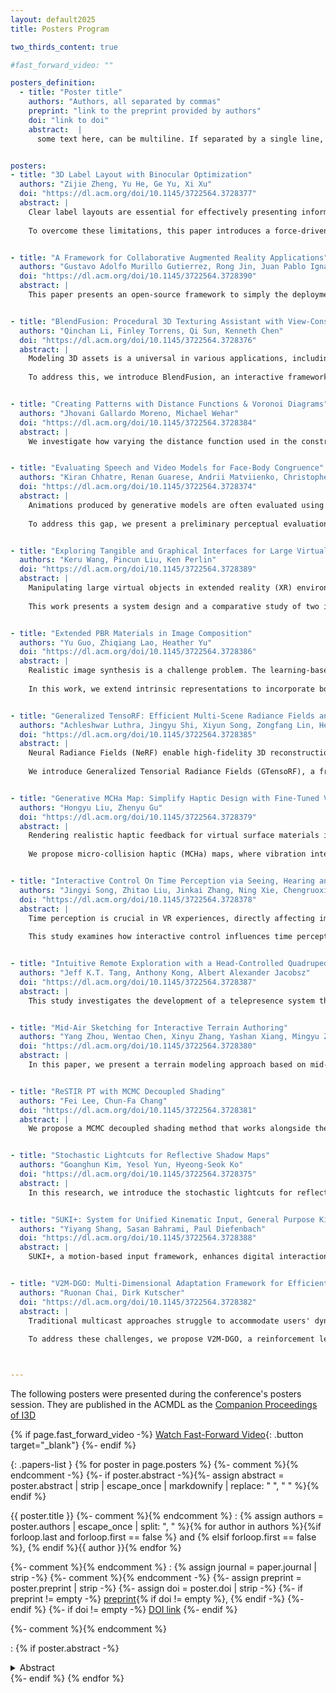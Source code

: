 ```yaml
---
layout: default2025
title: Posters Program

two_thirds_content: true

#fast_forward_video: ""

posters_definition:
  - title: "Poster title"
    authors: "Authors, all separated by commas"
    preprint: "link to the preprint provided by authors"
    doi: "link to doi"
    abstract:  |
      some text here, can be multiline. If separated by a single line, it will be converted to <br>, otherwise it will be converted to separate <p> tags


posters:
- title: "3D Label Layout with Binocular Optimization"
  authors: "Zijie Zheng, Yu He, Ge Yu, Xi Xu"
  doi: "https://dl.acm.org/doi/10.1145/3722564.3728377"
  abstract: |
    Clear label layouts are essential for effectively presenting information and annotating complex objects in 3D virtual environments. However, conventional methods often fail to address double vision caused by binocular disparity and rely on discrete updates, leading to inconsistent layout quality when the viewpoint shifts.
    
    To overcome these limitations, this paper introduces a force-driven binocular 3D dynamic label layout approach with continuous updates, ensuring real-time adjustments to enhance visual clarity. A user study demonstrates that our method enables faster label reading than baseline approaches, particularly as label density increases.


- title: "A Framework for Collaborative Augmented Reality Applications"
  authors: "Gustavo Adolfo Murillo Gutierrez, Rong Jin, Juan Pablo Ignacio Ramirez Paredes, Uriel Haile Hernández Belmonte"
  doi: "https://dl.acm.org/doi/10.1145/3722564.3728390"
  abstract: |
    This paper presents an open-source framework to simply the deployment and setup of co-located collaborative Augmented Reality (AR) experiences on mobile devices. It uses a centralized client-server architecture, with a single PC acting as a local server to handle data communication and synchronization across multiple mobile devices. This framework eliminates the reliance on cloud anchor services or third-party platforms that often come with restrictive limitations. The framework's performance was evaluated through a controlled indoor multi-user drawing activity, measuring interaction latency and data applicability under varying data loads.


- title: "BlendFusion: Procedural 3D Texturing Assistant with View-Consistent Generative Models"
  authors: "Qinchan Li, Finley Torrens, Qi Sun, Kenneth Chen"
  doi: "https://dl.acm.org/doi/10.1145/3722564.3728376"
  abstract: |
    Modeling 3D assets is a universal in various applications, including animation and game development. However, a key challenge lies in the labor-intensive task of 3D texturing, where creators must repeatedly update textures to align with modified geometric shapes on the fly. This iterative workflow makes 3D texturing significantly more cumbersome and less efficient than 2D image painting.
    
    To address this, we introduce BlendFusion, an interactive framework that leverages generative diffusion models to streamline 3D texturing. Unlike existing systems that generate textures from scratch, BlendFusion integrates the procedural nature of texturing by incorporating multi-view projection to guide the generation process, enhancing stylistic alignment with the creator's intent. Experimental results demonstrate the robustness and consistency of BlendFusion across both objective and subjective evaluations.


- title: "Creating Patterns with Distance Functions & Voronoi Diagrams"
  authors: "Jhovani Gallardo Moreno, Michael Wehar"
  doi: "https://dl.acm.org/doi/10.1145/3722564.3728384"
  abstract: |
    We investigate how varying the distance function used in the construction of Voronoi Diagrams can create unique tilings and repeated patterns. We consider classical distance functions such as Euclidean and Manhattan as well as novel distance functions leading to variants of classical spaces and traditional patterned designs.


- title: "Evaluating Speech and Video Models for Face-Body Congruence"
  authors: "Kiran Chhatre, Renan Guarese, Andrii Matviienko, Christopher Peters"
  doi: "https://dl.acm.org/doi/10.1145/3722564.3728374"
  abstract: |
    Animations produced by generative models are often evaluated using objective quantitative metrics that do not fully capture perceptual effects in immersive virtual environments.
    
    To address this gap, we present a preliminary perceptual evaluation of generative models for animation generation conducted through a VR-based user study (N=48). Our study investigates how human perception aligns with deep learning–derived metrics, focusing on animation congruency—ensuring that the generated facial expressions and body gestures are both congruent with and synchronous to the driving speech. We evaluated two state-of-the-art generative methods, assessing their ability to produce congruent facial expressions and body gestures. Our findings reveal that such congruency can significantly improve interaction quality. By integrating VR-based perceptual feedback into training pipelines, our work offers a method for creating more engaging virtual characters. 


- title: "Exploring Tangible and Graphical Interfaces for Large Virtual Object Manipulation"
  authors: "Keru Wang, Pincun Liu, Ken Perlin"
  doi: "https://dl.acm.org/doi/10.1145/3722564.3728389"
  abstract: |
    Manipulating large virtual objects in extended reality (XR) environments poses challenges due to scale, occlusion, and interaction precision.
    
    This work presents a system design and a comparative study of two interfaces for large-object manipulation: a tangible user interface (TUI) using 3D-printed Opti-Tracked miniatures, and a 2D graphical user interface (GUI) minimap. We deployed the system at SIGGRAPH ASIA 2024 with a floor-planning scenario and collected feedback from over 100 participants. Results show that TUI enhances spatial awareness and collaboration, while GUIs support more focused layout planning with greater precision. Our findings highlight trade-offs between tangible and graphical interfaces, suggesting hybrid approaches for improved usability in large-scale XR environment arrangement tasks.


- title: "Extended PBR Materials in Image Composition"
  authors: "Yu Guo, Zhiqiang Lao, Heather Yu"
  doi: "https://dl.acm.org/doi/10.1145/3722564.3728386"
  abstract: |
    Realistic image synthesis is a challenge problem. The learning-based approach is easy to use but lacks physical consistency, while traditional Physically Based Rendering (PBR) offers high realism but is computationally expensive. Intrinsic representation offers a well-balanced trade-off, decomposing images into fundamental components (intrinsic channels) such as geometry, materials, and illumination for controllable synthesis. However, existing PBR materials struggle with complex surface models, particularly high-specular and transparent surfaces.
    
    In this work, we extend intrinsic representations to incorporate both reflection and transmission properties, enabling the synthesis of transparent materials such as glass and windows. We propose an explicit intrinsic compositing framework that provides deterministic, interpretable image synthesis.


- title: "Generalized TensoRF: Efficient Multi-Scene Radiance Fields and View-Consistent 3D Editing"
  authors: "Achleshwar Luthra, Jingyu Shi, Xiyun Song, Zongfang Lin, Heather Yu"
  doi: "https://dl.acm.org/doi/10.1145/3722564.3728385"
  abstract: |
    Neural Radiance Fields (NeRF) enable high-fidelity 3D reconstruction but suffer from per-scene optimization and long training times. Tensorial Radiance Fields (TensoRF) improve efficiency but still require per-scene training.
    
    We introduce Generalized Tensorial Radiance Fields (GTensoRF), a framework that learns multiple scenes simultaneously, achieving scalability and efficiency. GTensoRF trains on 100 scenes in 60 minutes on a single GPU, whereas NeRF requires 24+ hours per scene. Additionally, GTensoRF enables view-consistent, semantically meaningful 3D editing through optimized tensor components and density-based resampling. Evaluated on the Photoshapes dataset, GTensoRF significantly improves multi-scene generalization and efficiency over existing methods, including EditNeRF, which requires 48 hours per scene.


- title: "Generative MCHa Map: Simplify Haptic Design with Fine-Tuned Variational Autoencoder"
  authors: "Hongyu Liu, Zhenyu Gu"
  doi: "https://dl.acm.org/doi/10.1145/3722564.3728379"
  abstract: |
    Rendering realistic haptic feedback for virtual surface materials is a key challenge in haptic interaction. In environments like games, creating haptic feedback that matches visual textures requires significant effort and expertise. Visual textures provide height and roughness information, which can be used to generate haptic maps aligned with texture pixels.
    
    We propose micro-collision haptic (MCHa) maps, where vibration intensity and frequency parameters are derived from texture features and stored in MCHa map channels. This allows developers to use haptic maps like visual texture maps and supports real-time, interactive vibrotactile feedback. Additionally, we fine-tuned the Variational Autoencoder (VAE) of Stable Diffusion to generate visual texture and matching MCHa maps simultaneously. A user study (N=18) showed that MCHa maps improved texture details recognition accuracy and were preferred by participants for vibrotactile feedback. Our approach offers an efficient, user-friendly method for designing high-fidelity surface haptic feedback for low-cost mobile devices, improving haptic experiences in virtual environments.


- title: "Interactive Control On Time Perception via Seeing, Hearing and Thinking in 3D VR Games"
  authors: "Jingyi Song, Zhitao Liu, Jinkai Zhang, Ning Xie, Chengruoxi Wang, Yu Wu"
  doi: "https://dl.acm.org/doi/10.1145/3722564.3728378"
  abstract: |
    Time perception is crucial in VR experiences, directly affecting immersion and gameplay design.
    
    This study examines how interactive control influences time perception through vision, hearing, and cognitive load. The results show that high-sensitivity colors, familiar music, low cognitive loads, and the high attention level can accelerate the perceived duration through 3 experiments. These results provide insights for designers to enhance player experience.


- title: "Intuitive Remote Exploration with a Head-Controlled Quadrupedal Robot Avatar in Virtual Reality"
  authors: "Jeff K.T. Tang, Anthony Kong, Albert Alexander Jacobsz"
  doi: "https://dl.acm.org/doi/10.1145/3722564.3728387"
  abstract: |
    This study investigates the development of a telepresence system that based on open-source technologies such as the Robot Operating System (ROS) to allow users to interact with distant environments. The system includes a quadruped robot with a stereoscopic camera for immersive experiences and was created in response to the increased demand for remote operations during the COVID-19 pandemic. Users reported a high level of physical comfort and a generally positive perception of the experience, reflecting an 80% success rate in locating objects during interactions. Improvements to response times and camera quality were suggested by participants. The system’s versatility positions it for applications in fields like deep space exploration, providing a scalable and economical solution. The findings also highlight the system’s potential to improve remote exploration tasks and elder care applications.


- title: "Mid-Air Sketching for Interactive Terrain Authoring"
  authors: "Yang Zhou, Wentao Chen, Xinyu Zhang, Yashan Xiang, Mingyu Zhai, Kun Zhao, Jie Liu, Guihuan Feng, Bin Luo"
  doi: "https://dl.acm.org/doi/10.1145/3722564.3728380"
  abstract: |
    In this paper, we present a terrain modeling approach based on mid-air sketching. Users can outline the key spatial features of the terrain with the assistance of sparse 3D strokes. This approach can generate digital elevation models based on 3D sketches, giving non- artists the freedom to create personalized terrains. Experiments demonstrate that the proposed approach has significant advantages in creative freedom and artistic control in some scenarios. Finally, we hope that the approach in this paper can provide a new idea for the automatic generation of 3D content.


- title: "ReSTIR PT with MCMC Decoupled Shading"
  authors: "Fei Lee, Chun-Fa Chang"
  doi: "https://dl.acm.org/doi/10.1145/3722564.3728381"
  abstract: |
    We propose a MCMC decoupled shading method that works alongside the original ReSTIR PT process to produce better-converged images without requiring additional rays. By exploiting the structural similarity between ReSTIR PT and MCMC methods, we treat each candidate path generated within ReSTIR PT as if it were spawned using a Markov chain, interpreting spatiotemporal reuses as mutations. This approach allows energy transfer and deposition between pixels, effectively extracting more information from each candidate path within the ReSTIR PT procedure. As a result, our method enhances stratification, reduces correlation, and achieves a more converged output compared to the original ReSTIR PT.


- title: "Stochastic Lightcuts for Reflective Shadow Maps"
  authors: "Goanghun Kim, Yesol Yun, Hyeong-Seok Ko"
  doi: "https://dl.acm.org/doi/10.1145/3722564.3728375"
  abstract: |
    In this research, we introduce the stochastic lightcuts for reflective shadow maps (RSMSLC), which is designed for real-time one-bounce diffuse indirect illumination. Our method organizes virtual point lights of the reflective shadow map (RSM) into a perfect binary tree, like Lin and Yuksel’s work. But it minimizes cumbersome virtual lights clustering process with a pyramid-like manner, still maintaining substantial spatial coherence. This compact data structure significantly enhances the efficiency of storing and sampling.


- title: "SUKI+: System for Unified Kinematic Input, General Purpose Kinematic Input Convertor"
  authors: "Yiyang Shang, Sasan Bahrami, Paul Diefenbach"
  doi: "https://dl.acm.org/doi/10.1145/3722564.3728388"
  abstract: |
    SUKI+, a motion-based input framework, enhances digital interactions for users with diverse physical abilities. Originally developed for rehabilitation, it enables real-time movement control remapping without modifying game code. SUKI+ integrates Dynamic Difficulty Adjustment (DDA) using kinematic and biometric data to dynamically adjust difficulty based on user performance and engagement. A pilot study with 11 stroke patients showed improved engagement, suggesting its potential for scalable, adaptive solutions in rehabilitation, accessibility-focused gaming, and interactive training.


- title: "V2M-DGO: Multi-Dimensional Adaptation Framework for Efficient Volumetric Video Multicasting"
  authors: "Ruonan Chai, Dirk Kutscher"
  doi: "https://dl.acm.org/doi/10.1145/3722564.3728382"
  abstract: |
    Traditional multicast approaches struggle to accommodate users' dynamic fields of view (FoV), heterogeneous devices, and fluctuating network conditions, leading to inefficient bandwidth utilization and degraded Quality of Experience (QoE).
    
    To address these challenges, we propose V2M-DGO, a reinforcement learning-based framework that optimizes user grouping and layered content delivery. V2M-DGO leverages multi-dimensional dynamic grouping to enhance multicast efficiency while minimizing computational overhead. It integrates V-PCC 3D video coding for layered content generation and employs Proximal Policy Optimization (PPO) to learn adaptive grouping and resource allocation strategies in an offline setting. For synchronized and resilient transmission, V2M-DGO utilizes Common Media Application Format (CMAF), Manifest alignment, and a fast rollback mechanism to mitigate network fluctuations. Additionally, knowledge distillation enables a lightweight model that preserves performance while reducing computational costs. With its scalable design, V2M-DGO significantly improves QoE and bandwidth efficiency, making it a promising solution for future volumetric video streaming.



---
```


The following posters were presented during the conference's posters session. They are published in the ACMDL as the [Companion Proceedings of I3D](https://dl.acm.org/doi/proceedings/10.1145/3722564)

{% if page.fast_forward_video -%}
[Watch Fast-Forward Video]({{page.fast_forward_video}}){: .button target="_blank"}
{%- endif %}


{: .papers-list }
{% for poster in page.posters %}
{%- comment %}<!-- This next tag is absolutely horrendous but it is the only thing that seems to work to handle newlines in a nice way. Basically, we convert markdown to html, and then we ensure after any newline there are two spaces, so that the dd will not be broken -->{% endcomment -%}
{%- if poster.abstract -%}{%- assign abstract = poster.abstract | strip | escape_once | markdownify | replace: "
", "
  " %}{% endif %}

{{ poster.title }}
{%- comment %}<!-- Authors of the poster, separated by comma, with an "and" between the last two -->{% endcomment %}
: {% assign authors = poster.authors | escape_once | split: ", " %}{% for author in authors %}{%if forloop.last and forloop.first == false %} and {% elsif forloop.first == false %}, {% endif %}{{ author }}{% endfor %}

{%- comment %}<!-- Links for the poster -->{% endcomment %}
: {% assign journal = paper.journal | strip -%}
  {%- comment %}<!-- links, separated by commas -->{% endcomment -%}
  {%- assign preprint = poster.preprint | strip -%}
  {%- assign doi = poster.doi | strip -%}
  {%- if preprint != empty -%}
  <a href="{{ preprint }}">preprint</a>{% if doi != empty %}, {% endif -%}
  {%- endif %}
  {%- if doi != empty -%}
  <a href="{{ doi }}">DOI link</a>
  {%- endif %}

{%- comment %}<!-- Abstract and thumbnail -->{% endcomment %}

: {% if poster.abstract -%}
  <details>
  <summary>Abstract</summary>

  {{ abstract }}

  </details>
  {%- endif %}
{% endfor %}


